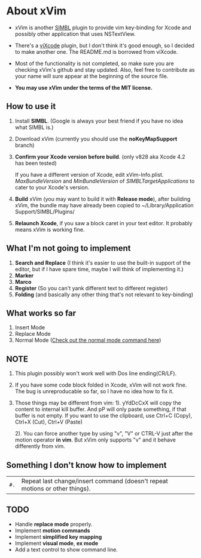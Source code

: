 # About xVim

* xVim is another [SIMBL](http://www.culater.net/software/SIMBL/SIMBL.php) plugin to provide vim key-binding for Xcode and possibly other application that uses NSTextView.

* There's a [viXcode](https://github.com/robertkrimen/viXcode) plugin, but I don't think it's good enough, so I decided to make another one. The README.md is borrowed from viXcode.

* Most of the functionality is not completed, so make sure you are checking xVim's github and stay updated. Also, feel free to contribute as your name will sure appear at the beginning of the source file.

* __You may use xVim under the terms of the MIT license.__

## How to use it

1. Install __SIMBL__. (Google is always your best friend if you have no idea what SIMBL is.)

2. Download xVim (currently you should use the __noKeyMapSupport__ branch)

3. __Confirm your Xcode version before build__. (only v828 aka Xcode 4.2 has been tested) <p>If you have a different version of Xcode, edit xVim-Info.plist. *MaxBundleVersion* and *MinBundleVersion* of *SIMBLTargetApplications* to cater to your Xcode's version.

4. __Build__ xVim (you may want to build it with __Release  mode__), after building xVim, the bundle may have already been copied to ~/Library/Application Support/SIMBL/Plugins/

5. __Relaunch Xcode__, if you saw a block caret in your text editor. It probably means xVim is working fine.

## What I'm not going to implement
1. __Search and Replace__ (I think it's easier to use the built-in support of the editor, but if I have spare time, maybe I will think of implementing it.)
1. __Marker__
1. __Marco__
1. __Register__ (So you can't yank different text to different register)
1. __Folding__ (and basically any other thing that's not relevant to key-binding)

## What works so far
1. Insert Mode
2. Replace Mode
3. Normal Mode ([Check out the normal mode command here](https://github.com/WarWithinMe/xVim/wiki/Normal-Mode-Command))

## NOTE
1. This plugin possibly won't work well with Dos line ending(CR/LF).

2. If you have some code block folded in Xcode, xVim will not work fine.
   The bug is unreproducable so far, so I have no idea how to fix it.
   
3. Those things may be different from vim:
   1). yYdDcCxX will copy the content to internal kill buffer. And pP will only paste something, if that buffer is not empty.
       If you want to use the clipboard, use Ctrl+C (Copy), Ctrl+X (Cut), Ctrl+V (Paste)
       
   2). You can force another type by using "v", "V" or CTRL-V just after the motion operator __in vim__. But xVim only supports "v" and it behave differently from vim.

## Something I don't know how to implement
<table>
<tbody>
<tr>
	<td align="center"><code>#.</code></td>
	<td align="left">Repeat last change/insert command (doesn't repeat motions or other things).</td>
</tr>
</tbody>
</table>

## TODO
* Handle __replace mode__ properly.
* Implement __motion commands__
* Implement __simplified key mapping__
* Implement __visual mode__, __ex mode__
* Add a text control to show command line.
